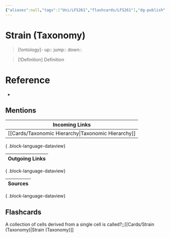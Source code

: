 ```yaml
---
{"aliases":null,"tags":["Uni/LFS261","flashcards/LFS261"],"dg-publish":true,"permalink":"/cards/strain-taxonomy/","dgPassFrontmatter":true}
---
```


# Strain (Taxonomy)

> [!ontology]-
> up:: 
> jump:: 
> down:: 

> [!Definition] Definition

# Reference

- 

## Mentions

| Incoming Links                                        |
| ----------------------------------------------------- |
| [[Cards/Taxonomic Hierarchy\|Taxonomic Hierarchy]] |

{ .block-language-dataview}

| Outgoing Links |
| -------------- |

{ .block-language-dataview}

| Sources |
| ------- |

{ .block-language-dataview}

## Flashcards

A collection of cells derived from a single cell is called?;;[[Cards/Strain (Taxonomy)\|Strain (Taxonomy)]]
<!--SR:!2024-05-16,1,210-->
